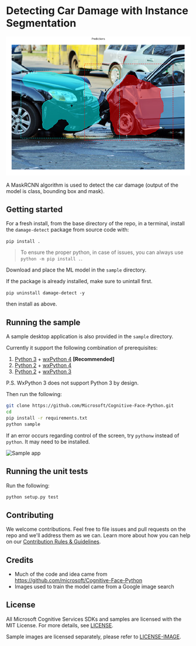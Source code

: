 # Detecting Car Damage with Instance Segmentation

![](./Assets/detected_ep50.png)

A MaskRCNN algorithm is used to detect the car damage (output of the model is class, bounding box and mask).


## Getting started

For a fresh install, from the base directory of the repo, in a terminal, install the `damage-detect` package from source code with:

`pip install .`

> To ensure the proper python, in case of issues, you can always use `python -m pip install .`.

Download and place the ML model in the `sample` directory.

If the package is already installed, make sure to unintall first.

`pip uninstall damage-detect -y`

then install as above.

## Running the sample

A sample desktop application is also provided in the `sample` directory.

Currently it support the following combination of prerequisites:

1. [Python 3](https://www.python.org/downloads/) + [wxPython 4](https://pypi.python.org/pypi/wxPython) **[Recommended]**
1. [Python 2](https://www.python.org/downloads/) + [wxPython 4](https://pypi.python.org/pypi/wxPython)
1. [Python 2](https://www.python.org/downloads/) + [wxPython 3](https://sourceforge.net/projects/wxpython/files/wxPython/3.0.2.0/)

P.S. WxPython 3 does not support Python 3 by design.

Then run the following:

```bash
git clone https://github.com/Microsoft/Cognitive-Face-Python.git
cd 
pip install -r requirements.txt
python sample
```

If an error occurs regarding control of the screen, try `pythonw` instead of `python`.  It may need to be installed.

![Sample app](./Assets/)


## Running the unit tests

Run the following:

```bash
python setup.py test
```

## Contributing

We welcome contributions. Feel free to file issues and pull requests on the repo and we'll address them as we can. Learn more about how you can help on our [Contribution Rules & Guidelines](/CONTRIBUTING.md).


## Credits

* Much of the code and idea came from https://github.com/microsoft/Cognitive-Face-Python
* Images used to train the model came from a Google image search

## License

All Microsoft Cognitive Services SDKs and samples are licensed with the MIT License. For more details, see
[LICENSE](/LICENSE.md).

Sample images are licensed separately, please refer to [LICENSE-IMAGE](/LICENSE-IMAGE.md).

